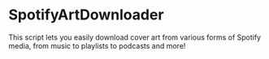 # SpotifyArtDownloader
This script lets you easily download cover art from various forms of Spotify media, from music to playlists to podcasts and more!
